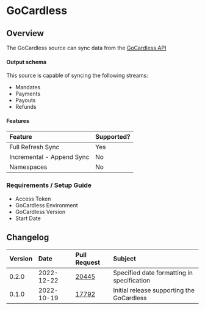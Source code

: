 # GoCardless

## Overview

The GoCardless source can sync data from the [GoCardless API](https://gocardless.com/)

#### Output schema

This source is capable of syncing the following streams:
* Mandates
* Payments
* Payouts
* Refunds


#### Features

| Feature | Supported? |
| :--- | :--- |
| Full Refresh Sync | Yes |
| Incremental - Append Sync | No |
| Namespaces | No |

### Requirements / Setup Guide
* Access Token
* GoCardless Environment
* GoCardless Version
* Start Date


## Changelog

| Version  | Date       | Pull Request                                             | Subject                                                                |
|:---------|:-----------|:---------------------------------------------------------|:-----------------------------------------------------------------------|
|  0.2.0   | 2022-12-22 | [20445](https://github.com/airbytehq/airbyte/pull/20445) | Specified date formatting in specification                             |
|  0.1.0   | 2022-10-19 | [17792](https://github.com/airbytehq/airbyte/pull/17792) | Initial release supporting the GoCardless                              |